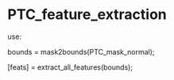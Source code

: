 # PTC_feature_extraction

use: 

bounds = mask2bounds(PTC_mask_normal); 

[feats] = extract_all_features(bounds);

